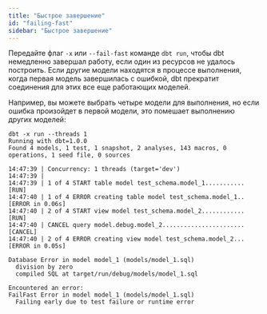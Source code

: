 ```yaml
---
title: "Быстрое завершение"
id: "failing-fast"
sidebar: "Быстрое завершение"
---
```


Передайте флаг `-x` или `--fail-fast` команде `dbt run`, чтобы dbt немедленно завершал работу, если один из ресурсов не удалось построить. Если другие модели находятся в процессе выполнения, когда первая модель завершилась с ошибкой, dbt прекратит соединения для этих все еще работающих моделей.

Например, вы можете выбрать четыре модели для выполнения, но если ошибка произойдет в первой модели, это помешает выполнению других моделей:

```text
dbt -x run --threads 1
Running with dbt=1.0.0
Found 4 models, 1 test, 1 snapshot, 2 analyses, 143 macros, 0 operations, 1 seed file, 0 sources

14:47:39 | Concurrency: 1 threads (target='dev')
14:47:39 |
14:47:39 | 1 of 4 START table model test_schema.model_1........... [RUN]
14:47:40 | 1 of 4 ERROR creating table model test_schema.model_1.. [ERROR in 0.06s]
14:47:40 | 2 of 4 START view model test_schema.model_2............ [RUN]
14:47:40 | CANCEL query model.debug.model_2....................... [CANCEL]
14:47:40 | 2 of 4 ERROR creating view model test_schema.model_2... [ERROR in 0.05s]

Database Error in model model_1 (models/model_1.sql)
  division by zero
  compiled SQL at target/run/debug/models/model_1.sql

Encountered an error:
FailFast Error in model model_1 (models/model_1.sql)
  Failing early due to test failure or runtime error
```